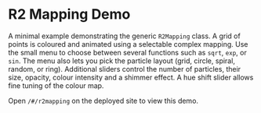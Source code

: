 # R2 Mapping Demo

A minimal example demonstrating the generic `R2Mapping` class. A grid of points
is coloured and animated using a selectable complex mapping. Use the small menu
to choose between several functions such as `sqrt`, `exp`, or `sin`.
The menu also lets you pick the particle layout (grid, circle, spiral, random, or ring).
Additional sliders control the number of particles, their size, opacity, colour intensity and a shimmer effect. A hue shift slider allows fine tuning of the colour map.

Open `/#/r2mapping` on the deployed site to view this demo.

